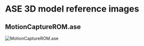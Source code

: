 # ASE 3D model reference images

## MotionCaptureROM.ase
![MotionCaptureROM.ase](screenshots/MotionCaptureROM_ase.gif)
